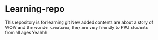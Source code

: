 # Learning-repo
This repository is for learning git
New added contents are about a story of WOW and the wonder creatures, they are very friendly to PKU students from all ages
Yeahhh
